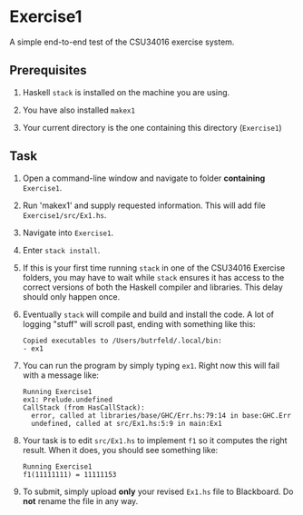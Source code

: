 # Exercise1

A simple end-to-end test of the CSU34016 exercise system.

## Prerequisites

1. Haskell `stack` is installed on the machine you are using.

2. You have also installed `makex1`

3. Your current directory is the one containing this directory (`Exercise1`)

## Task

1. Open a command-line window and navigate to folder **containing** `Exercise1`.
2. Run 'makex1' and supply requested information. 
   This will add file `Exercise1/src/Ex1.hs`.
3. Navigate into `Exercise1`.
4. Enter `stack install`. 
5. If this is your first time running `stack` in one of the CSU34016 Exercise folders, you may have to wait while `stack` ensures it has access to the correct versions of both the Haskell compiler and libraries. This delay should only happen once.
6. Eventually `stack` will compile and build and install the code. A lot of logging "stuff" will scroll past, ending with something like this:

   ```
   Copied executables to /Users/butrfeld/.local/bin:
   - ex1
   ```

7. You can run the program by simply typing `ex1`. 
   Right now this will fail with a message like:

   ```
   Running Exercise1
   ex1: Prelude.undefined
   CallStack (from HasCallStack):
     error, called at libraries/base/GHC/Err.hs:79:14 in base:GHC.Err
     undefined, called at src/Ex1.hs:5:9 in main:Ex1
   ```

8. Your task is to edit `src/Ex1.hs` to implement `f1` so it computes the right result.
   When it does, you should see something like:

   ```
   Running Exercise1
   f1(11111111) = 11111153
   ```

9. To submit, simply upload **only** your revised `Ex1.hs` file to Blackboard. 
   Do **not** rename the file in any way.
